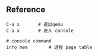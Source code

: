 ## Reference

```shell
C-a x       # 退出qemu
C-a x       # 进入 console

```

```shell
# console command
info mem        # 进程 page table
```
